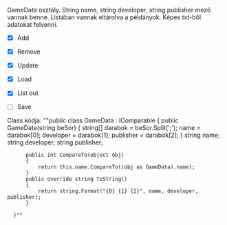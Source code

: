 GameData osztály.
String name, string developer, string publisher mező vannak benne.
Listában vannak eltárolva a példányok.
Képes txt-ből adatokat felvenni.
- [x] Add
- [x] Remove
- [x] Update
- [x] Load
- [x] List out
- [ ] Save






Class  kódja:
""public class GameData : IComparable
      {
          public GameData(string beSor)
          {
              string[] darabok = beSor.Split(';');
              name = darabok[0];
              developer = darabok[1];
              publisher = darabok[2];
          }
          string name;
          string developer;
          string publisher;
     
          public int CompareTo(object obj)
          {
              return this.name.CompareTo((obj as GameData).name);
          }
          public override string ToString()
          {
              return string.Format("{0} {1} {2}", name, developer, publisher);
          }

      }""
